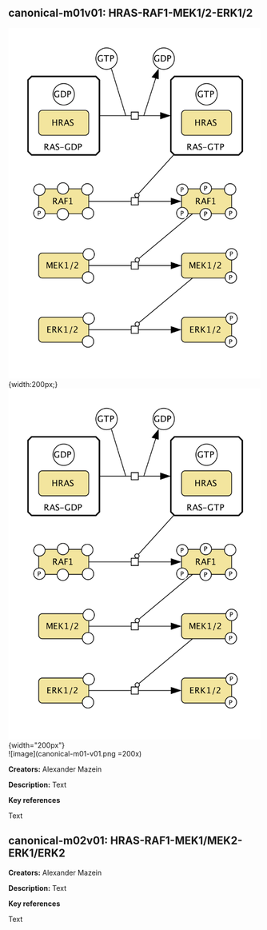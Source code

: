 ## canonical-m01v01: HRAS-RAF1-MEK1/2-ERK1/2

![image](canonical-m01-v01.png){width:200px;}  
![image](canonical-m01-v01.png){width="200px"}  
![image](canonical-m01-v01.png =200x) 

**Creators:** Alexander Mazein

**Description:** Text  

**Key references**  

Text

## canonical-m02v01: HRAS-RAF1-MEK1/MEK2-ERK1/ERK2

**Creators:** Alexander Mazein

**Description:** Text  

**Key references**  

Text

